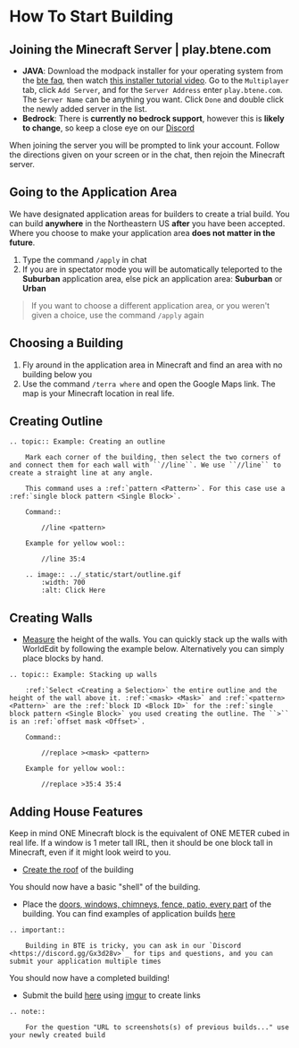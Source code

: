 # How To Start Building

## Joining the Minecraft Server | play.btene.com

- **JAVA**: Download the modpack installer for your operating system from the [bte faq](https://buildtheearth.net/faq), then watch [this installer tutorial video](https://www.youtube.com/watch?v=T174gWwD1MU). Go to the `Multiplayer` tab, click `Add Server`, and for the `Server Address` enter `play.btene.com`. The `Server Name` can be anything you want. Click `Done` and double click the newly added server in the list.
- **Bedrock**: There is **currently no bedrock support**, however this is **likely to change**, so keep a close eye on our [Discord](https://discord.gg/Gx3d28v)

When joining the server you will be prompted to link your account. Follow the directions given on your screen or in the chat, then rejoin the Minecraft server.

## Going to the Application Area
We have designated application areas for builders to create a trial build. You can build **anywhere** in the Northeastern US **after** you have been accepted. Where you choose to make your application area **does not matter in the future**.

1. Type the command `/apply` in chat
2. If you are in spectator mode you will be automatically teleported to the **Suburban** application area, else pick an application area: **Suburban** or **Urban**
> If you want to choose a different application area, or you weren't given a choice, use the command `/apply` again

## Choosing a Building
1. Fly around in the application area in Minecraft and find an area with no building below you
2. Use the command `/terra where` and open the Google Maps link. The map is your Minecraft location in real life.

## Creating Outline

```eval_rst
.. topic:: Example: Creating an outline

    Mark each corner of the building, then select the two corners of and connect them for each wall with ``//line``. We use ``//line`` to create a straight line at any angle.
    
    This command uses a :ref:`pattern <Pattern>`. For this case use a :ref:`single block pattern <Single Block>`.

    Command::

        //line <pattern>

    Example for yellow wool::

        //line 35:4

    .. image:: ../_static/start/outline.gif
        :width: 700
        :alt: Click Here
```

## Creating Walls
- [Measure](measure) the height of the walls. You can quickly stack up the walls with WorldEdit by following the example below. Alternatively you can simply place blocks by hand.

```eval_rst
.. topic:: Example: Stacking up walls

    :ref:`Select <Creating a Selection>` the entire outline and the height of the wall above it. :ref:`<mask> <Mask>` and :ref:`<pattern> <Pattern>` are the :ref:`block ID <Block ID>` for the :ref:`single block pattern <Single Block>` you used creating the outline. The ``>`` is an :ref:`offset mask <Offset>`.

    Command::

        //replace ><mask> <pattern>
    
    Example for yellow wool::

        //replace >35:4 35:4
```

## Adding House Features

Keep in mind ONE Minecraft block is the equivalent of ONE METER cubed in real life. If a window is 1 meter tall IRL, then it should be one block tall in Minecraft, even if it might look weird to you.

- [Create the roof](roofs/index) of the building

You should now have a basic "shell" of the building.

- Place the [doors, windows, chimneys, fence, patio, every part](detail) of the building. You can find examples of application builds [here](examples)
```eval_rst
.. important:: 
    
    Building in BTE is tricky, you can ask in our `Discord <https://discord.gg/Gx3d28v>`_ for tips and questions, and you can submit your application multiple times

```
You should now have a completed building!

- Submit the build [here](https://buildtheearth.net/bte-northeast) using [imgur](https://imgur.com) to create links

```eval_rst
.. note::
    
    For the question "URL to screenshots(s) of previous builds..." use your newly created build
```